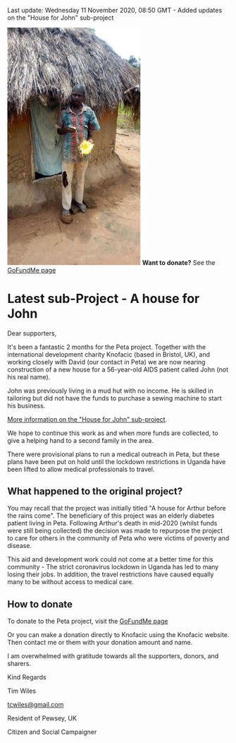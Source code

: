 
Last update: Wednesday 11 November 2020, 08:50 GMT - Added updates on the "House for John" sub-project

<noscript>
<img src="house-for-john/IMG-20201012-WA0004.jpg" width="60%"/>
  <strong>Want to donate?</strong> See the <a href="https://www.gofundme.com/f/a-house-for-arthur-before-the-rains-come?utm_source=customer&utm_medium=copy_link&utm_campaign=p_cf+share-flow-1">GoFundMe page</a>  
  
</noscript>

<div class="gfm-embed" data-url="https://www.gofundme.com/f/a-house-for-arthur-before-the-rains-come/widget/large"></div>

<script defer src="https://www.gofundme.com/static/js/embed.js"></script>

# Latest sub-Project - A house for John


Dear supporters,

It's been a fantastic 2 months for the Peta project. Together with the international development charity
Knofacic (based in Bristol, UK), and working closely with David (our contact in Peta) we are now nearing
construction of a new house for a 56-year-old AIDS patient called John (not his real name). 

John was previously
living in a mud hut with no income. He is skilled in tailoring but did not have the funds to purchase a 
sewing machine to start his business.

[More information on the "House for John" sub-project](house-for-john/index.md).

We hope to continue this work as and when more funds are collected, to give a helping hand to a second family in the
area.

There were provisional plans to run a medical outreach in Peta, but these plans have been put on hold until the 
lockdown restrictions in Uganda have been lifted to allow medical professionals to travel.

## What happened to the original project?

You may recall that the project was initially titled "A house for Arthur before the rains come". The 
beneficiary of this project was an elderly diabetes patient living in Peta. Following Arthur's 
death in mid-2020 (whilst funds were still being collected) the decision was made to repurpose the
project to care for others in the community of Peta who were victims of poverty and disease.

This aid and development work could not come at a better time for this community - The strict coronavirus
lockdown in Uganda has led to many losing their jobs. In addition, the travel restrictions have
caused equally many to be without access to medical care.

## How to donate

To donate to the Peta project, visit the [GoFundMe page](https://www.gofundme.com/f/a-house-for-arthur-before-the-rains-come?utm_source=customer&utm_medium=copy_link&utm_campaign=p_cf+share-flow-1)  

Or you can make a donation directly to Knofacic using the Knofacic website. Then
contact me or them with your donation amount and name. 

I am overwhelmed with gratitude towards 
all the supporters, donors, and sharers. 

Kind Regards 

Tim Wiles

tcwiles@gmail.com 

Resident of Pewsey, UK

Citizen and Social Campaigner

<div class="gfm-embed" data-url="https://www.gofundme.com/f/a-house-for-arthur-before-the-rains-come/widget/medium"></div>

